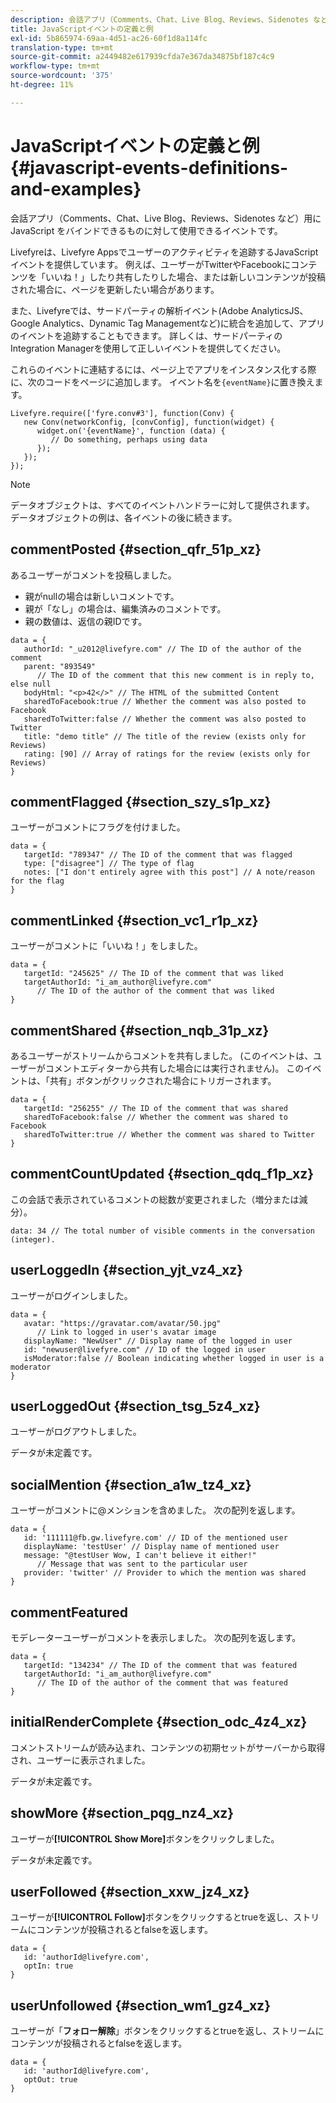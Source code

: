 ```yaml
---
description: 会話アプリ（Comments、Chat、Live Blog、Reviews、Sidenotes など）用に JavaScript をバインドできるものに対して使用できるイベントです。
title: JavaScriptイベントの定義と例
exl-id: 5b865974-69aa-4d51-ac26-60f1d8a114fc
translation-type: tm+mt
source-git-commit: a2449482e617939cfda7e367da34875bf187c4c9
workflow-type: tm+mt
source-wordcount: '375'
ht-degree: 11%

---
```


# JavaScriptイベントの定義と例{#javascript-events-definitions-and-examples}

会話アプリ（Comments、Chat、Live Blog、Reviews、Sidenotes など）用に JavaScript をバインドできるものに対して使用できるイベントです。

Livefyreは、Livefyre Appsでユーザーのアクティビティを追跡するJavaScriptイベントを提供しています。 例えば、ユーザーがTwitterやFacebookにコンテンツを「いいね！」したり共有したりした場合、または新しいコンテンツが投稿された場合に、ページを更新したい場合があります。

また、Livefyreでは、サードパーティの解析イベント(Adobe AnalyticsJS、Google Analytics、Dynamic Tag Managementなど)に統合を追加して、アプリのイベントを追跡することもできます。 詳しくは、サードパーティのIntegration Managerを使用して正しいイベントを提供してください。

これらのイベントに連結するには、ページ上でアプリをインスタンス化する際に、次のコードをページに追加します。 イベント名を`{eventName}`に置き換えます。

```
Livefyre.require(['fyre.conv#3'], function(Conv) { 
   new Conv(networkConfig, [convConfig], function(widget) { 
      widget.on('{eventName}', function (data) { 
         // Do something, perhaps using data 
      }); 
   }); 
});
```

>[!NOTE]
>
>データオブジェクトは、すべてのイベントハンドラーに対して提供されます。 データオブジェクトの例は、各イベントの後に続きます。

## commentPosted {#section_qfr_51p_xz}

あるユーザーがコメントを投稿しました。

* 親がnullの場合は新しいコメントです。
* 親が「なし」の場合は、編集済みのコメントです。
* 親の数値は、返信の親IDです。

```
data = { 
   authorId: "_u2012@livefyre.com" // The ID of the author of the comment  
   parent: "893549"  
      // The ID of the comment that this new comment is in reply to, else null 
   bodyHtml: "<p>42</>" // The HTML of the submitted Content 
   sharedToFacebook:true // Whether the comment was also posted to Facebook 
   sharedToTwitter:false // Whether the comment was also posted to Twitter 
   title: "demo title" // The title of the review (exists only for Reviews) 
   rating: [90] // Array of ratings for the review (exists only for Reviews) 
} 
```

## commentFlagged {#section_szy_s1p_xz}

ユーザーがコメントにフラグを付けました。

```
data = { 
   targetId: "789347" // The ID of the comment that was flagged 
   type: ["disagree"] // The type of flag 
   notes: ["I don't entirely agree with this post"] // A note/reason for the flag 
}
```

## commentLinked {#section_vc1_r1p_xz}

ユーザーがコメントに「いいね！」をしました。

```
data = { 
   targetId: "245625" // The ID of the comment that was liked 
   targetAuthorId: "i_am_author@livefyre.com"  
      // The ID of the author of the comment that was liked 
} 
```

## commentShared {#section_nqb_31p_xz}

あるユーザーがストリームからコメントを共有しました。 (このイベントは、ユーザーがコメントエディターから共有した場合には実行されません)。 このイベントは、「共有」ボタンがクリックされた場合にトリガーされます。

```
data = { 
   targetId: "256255" // The ID of the comment that was shared 
   sharedToFacebook:false // Whether the comment was shared to Facebook 
   sharedToTwitter:true // Whether the comment was shared to Twitter 
}
```

## commentCountUpdated {#section_qdq_f1p_xz}

この会話で表示されているコメントの総数が変更されました（増分または減分）。

```
data: 34 // The total number of visible comments in the conversation (integer). 
```

## userLoggedIn {#section_yjt_vz4_xz}

ユーザーがログインしました。

```
data = { 
   avatar: "https://gravatar.com/avatar/50.jpg"  
      // Link to logged in user's avatar image 
   displayName: "NewUser" // Display name of the logged in user 
   id: "newuser@livefyre.com" // ID of the logged in user 
   isModerator:false // Boolean indicating whether logged in user is a moderator 
}
```

## userLoggedOut {#section_tsg_5z4_xz}

ユーザーがログアウトしました。

データが未定義です。

## socialMention {#section_a1w_tz4_xz}

ユーザーがコメントに@メンションを含めました。 次の配列を返します。

```
data = { 
   id: '111111@fb.gw.livefyre.com' // ID of the mentioned user 
   displayName: 'testUser' // Display name of mentioned user 
   message: "@testUser Wow, I can't believe it either!"  
      // Message that was sent to the particular user 
   provider: 'twitter' // Provider to which the mention was shared 
} 
```

## commentFeatured

モデレーターユーザーがコメントを表示しました。 次の配列を返します。

```
data = { 
   targetId: "134234" // The ID of the comment that was featured 
   targetAuthorId: "i_am_author@livefyre.com"  
      // The ID of the author of the comment that was featured 
}
```

## initialRenderComplete {#section_odc_4z4_xz}

コメントストリームが読み込まれ、コンテンツの初期セットがサーバーから取得され、ユーザーに表示されました。

データが未定義です。

## showMore {#section_pqg_nz4_xz}

ユーザーが&#x200B;**[!UICONTROL Show More]**&#x200B;ボタンをクリックしました。

データが未定義です。

## userFollowed {#section_xxw_jz4_xz}

ユーザーが&#x200B;**[!UICONTROL Follow]**&#x200B;ボタンをクリックするとtrueを返し、ストリームにコンテンツが投稿されるとfalseを返します。

```
data = { 
   id: 'authorId@livefyre.com', 
   optIn: true 
}
```

## userUnfollowed {#section_wm1_gz4_xz}

ユーザーが「**フォロー解除**」ボタンをクリックするとtrueを返し、ストリームにコンテンツが投稿されるとfalseを返します。

```
data = { 
   id: 'authorId@livefyre.com', 
   optOut: true 
}
```
